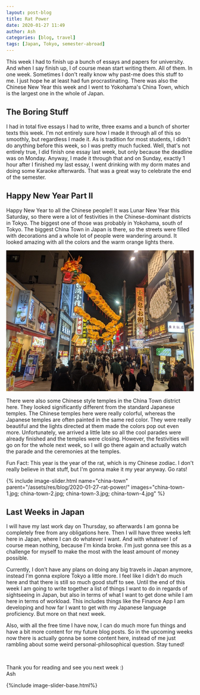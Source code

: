 ```yaml
---
layout: post-blog
title: Rat Power
date: 2020-01-27 11:49
author: Ash
categories: [blog, travel]
tags: [Japan, Tokyo, semester-abroad]
---
```


This week I had to finish up a bunch of essays and papers for university. And when I say finish up, I of course mean start writing them. All of them. In one week. Sometimes I don't really know why past-me does this stuff to me. I just hope he at least had fun procrastinating. There was also the Chinese New Year this week and I went to Yokohama's China Town, which is the largest one in the whole of Japan.

<!-- more -->

## The Boring Stuff

I had in total five essays I had to write, three exams and a bunch of shorter texts this week. I'm not entirely sure how I made it through all of this so smoothly, but regardless I made it. As is tradition for most students, I didn't do anything before this week, so I was pretty much fucked. Well, that's not entirely true, I did finish one essay last week, but only because the deadline was on Monday. Anyway, I made it through that and on Sunday, exactly 1 hour after I finished my last essay, I went drinking with my dorm mates and doing some Karaoke afterwards. That was a great way to celebrate the end of the semester.

## Happy New Year Part II

Happy New Year to all the Chinese people!! It was Lunar New Year this Saturday, so there were a lot of festivities in the Chinese-dominant districts in Tokyo. The biggest one of those was probably in Yokohama, south of Tokyo. The biggest China Town in Japan is there, so the streets were filled with decorations and a whole lot of people were wandering around. It looked amazing with all the colors and the warm orange lights there.

![china-town-street](/assets/res/blog/2020-01-27-rat-power/china-town-street.jpg)

There were also some Chinese style temples in the China Town district here. They looked significantly different from the standard Japanese temples. The Chinese temples here were really colorful, whereas the Japanese temples are often painted in the same red color. They were really beautiful and the lights directed at them made the colors pop out even more. Unfortunately, we arrived a little late so all the cool parades were already finished and the temples were closing. However, the festivities will go on for the whole next week, so I will go there again and actually watch the parade and the ceremonies at the temples.

Fun Fact: This year is the year of the rat, which is my Chinese zodiac. I don't really believe in that stuff, but I'm gonna make it my year anyway. Go rats!

{% include image-slider.html name="china-town" parent="/assets/res/blog/2020-01-27-rat-power/" images="china-town-1.jpg; china-town-2.jpg; china-town-3.jpg; china-town-4.jpg" %}

## Last Weeks in Japan

I will have my last work day on Thursday, so afterwards I am gonna be completely free from any obligations here. Then I will have three weeks left here in Japan, where I can do whatever I want. And with whatever I of course mean nothing, because I'm kinda broke. I'm just gonna see this as a challenge for myself to make the most with the least amount of money possible.

Currently, I don't have any plans on doing any big travels in Japan anymore, instead I'm gonna explore Tokyo a little more. I feel like I didn't do much here and that there is still so much good stuff to see. Until the end of this week I am going to write together a list of things I want to do in regards of sightseeing in Japan, but also in terms of what I want to get done while I am here in terms of workload. This includes things like the Finance App I am developing and how far I want to get with my Japanese language proficiency. But more on that next week.

Also, with all the free time I have now, I can do much more fun things and have a bit more content for my future blog posts. So in the upcoming weeks now there is actually gonna be some content here, instead of me just rambling about some weird personal-philosophical question. Stay tuned!

&nbsp;

Thank you for reading and see you next week :)  
Ash

{%include image-slider-base.html%}
